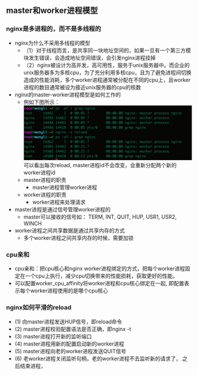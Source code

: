 ## master和worker进程模型
### nginx是多进程的，而不是多线程的
* nginx为什么不采用多线程的模型 
    * （1）对于线程而言，是共享同一块地址空间的，如果一旦有一个第三方模块发生错误，会造成地址空间错误，会引发nginx进程挂掉
    * （2）nginx被设计为高并发，高可用性，服务于unix服务器中。而企业的unix服务器多为多核cpu，为了充分利用多核cpu，且为了避免进程间切换造成的性能消耗，多个worker进程通常被分配在不同的cpu上，且worker进程的数目通常被设为接近unix服务器的cpu的核数
* nginx的master-worker进程模型是如何工作的  
    * 例如下图所示：
    ![avatar](/images/master-worker-command.png)    <br/>
    可以看出每次reload, master进程id不会改变，会重新分配两个新的worker进程id
    * master进程的职责
        * master进程管理worker进程
    * worker进程的职责
        * worker进程来处理请求
* master进程是通过信号管理worker进程的
    * master可以接收的信号如： TERM, INT, QUIT, HUP, USR1, USR2, WINCH
* worker进程之间共享数据是通过共享内存的方式
    * 多个worker进程之间共享内存的时候，需要加锁

### cpu亲和
* cpu亲和：把cpu核心和nginx worker进程绑定的方式，把每个worker进程固定在一个cpu上执行，减少cpu切换带来的性能损耗，获取更好的性能。
* 可以配置worker_cpu_affinity将worker进程和cpu核心绑定在一起, 即配置表示每个worker进程使用的是哪个cpu核心

### nginx如何平滑的reload
* (1) 向master进程发送HUP信号，即reload命令 
* (2) master进程校验配置语法是否正确，即nginx -t
* (3) master进程打开新的监听端口
* (4) master进程用新的配置启动新的worker进程
* (5) master进程向老的worker进程发送QUIT信号
* (6) 老worker进程关闭监听句柄，老的worker进程不去监听新的请求了， 之后结束进程，